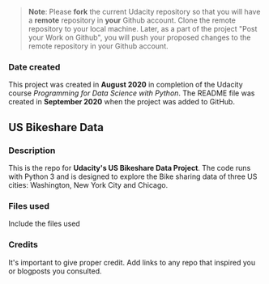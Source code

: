 >**Note**: Please **fork** the current Udacity repository so that you will have a **remote** repository in **your** Github account. Clone the remote repository to your local machine. Later, as a part of the project "Post your Work on Github", you will push your proposed changes to the remote repository in your Github account.

### Date created
This project was created in **August 2020** in completion of the Udacity course *Programming for Data Science with Python*.
The README file was created in **September 2020** when the project was added to GitHub.

## US Bikeshare Data

### Description
This is the repo for **Udacity's US Bikeshare Data Project**.
The code runs with Python 3 and is designed to explore the Bike sharing data of three US cities: Washington, New York City and Chicago.

### Files used
Include the files used

### Credits
It's important to give proper credit. Add links to any repo that inspired you or blogposts you consulted.
